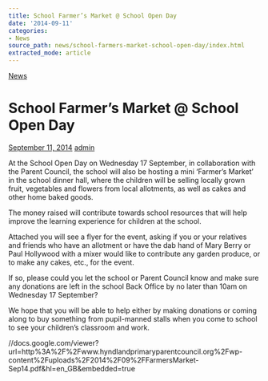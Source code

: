```yaml
---
title: School Farmer’s Market @ School Open Day
date: '2014-09-11'
categories:
- News
source_path: news/school-farmers-market-school-open-day/index.html
extracted_mode: article
---
```

[News](category/news/)

# School Farmer’s Market @ School Open Day

[September 11, 2014](news/school-farmers-market-school-open-day/) [admin](author/admin/)

At the School Open Day on Wednesday 17 September, in collaboration with the Parent Council, the school will also be hosting a mini ‘Farmer’s Market’ in the school dinner hall, where the children will be selling locally grown fruit, vegetables and flowers from local allotments, as well as cakes and other home baked goods.

The money raised will contribute towards school resources that will help improve the learning experience for children at the school.

Attached you will see a flyer for the event, asking if you or your relatives and friends who have an allotment or&nbsp;have the dab hand of Mary Berry or Paul Hollywood with a mixer would like to contribute any garden produce, or to make any cakes, etc., for the event.

If so, please could you let the school or Parent Council know and make sure any donations are left in the school Back Office by no later than 10am on Wednesday 17 September?

We hope that you will be able to help either by making donations or coming along to buy something from pupil-manned stalls when you come to school to see your children’s classroom and work.

//docs.google.com/viewer?url=http%3A%2F%2Fwww.hyndlandprimaryparentcouncil.org%2Fwp-content%2Fuploads%2F2014%2F09%2FFarmersMarket-Sep14.pdf&hl=en_GB&embedded=true
